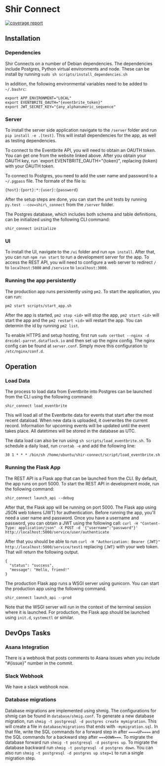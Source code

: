 # Shir Connect
[![coverage report](https://gitlab.com/fiddler-analytics/shir-connect/badges/master/coverage.svg)](https://gitlab.com/fiddler-analytics/shir-connect/commits/master)

## Installation

### Dependencies

Shir Connects on a number of Debian dependencies. The dependencies include Postgres, Python virtual environments and node. These can be install by running `sudo sh scripts/install_dependencies.sh`

In addition, the following environmental variables need to be added to `~/.bashrc`:
```
export APP_ENVIRONMENT="LOCAL"
export EVENTBRITE_OAUTH="{eventbrite_token}"
export JWT_SECRET_KEY="{any_alphanumeric_sequence"
```

### Server 

To install the server side application navigate to the `/server` folder and run  `pip install -e .[test]`.
This will install dependencies for the app, as well as testing dependencies.

To connect to the Eventbrite API, you will need to obtain an OAUTH token. 
You can get one from the website linked above.
After you obtain your OAUTH key, run `export EVENTBRITE_OAUTH="{token}", replacing {token} with your OAUTH token.

To connect to Postgres, you need to add the user name and password to a `~/.pgpass` file.
The formate of the file is:
```
{host}:{port}:*:{user}:{password}
```

After the setup steps are done, you can start the unit tests by running `py.test --cov=shir\_connect` from the `/server` folder.

The Postgres database, which includes both schema and table definitions, can be initialized using the following CLI command:
```
shir_connect initialize
```

### UI

To install the UI, navigate to the `/ui` folder and run `npm install`.
After that, you can run `npm run start` to run a development server for the app.
To access the REST API, you will need to configure a web server to redirect `/` to `localhost:5000` and `/service` to `localhost:3000`.

### Running the app persistently

The production app runs persistently using `pm2`. To start the application, you can run:
```
pm2 start scripts/start_app.sh
```

After the app is started, `pm2 stop <id>` will stop the app, `pm2 start <id>` will start the app and the `pm2 restart <id>` will restart the app. You can determin the id by running `pm2 list`.

To enable HTTPS and setup hosting, first run `sudo certbot --nginx -d dreidel-parrot.dataflock.io` and then set up the nginx config. The nginx config can be found at `server.conf`. Simply move this configuration to `/etc/nginx/conf.d`.

## Operation

### Load Data

The process to load data from Eventbrite into Postgres can be launched from the CLI using the following command:
```
shir_connect load_eventbrite
```
This will load all of the Eventbrite data for events that start after the most recent dataload.
When new data is uploaded, it overwrites the current record.
Information for upcoming events will be updated until the event takes place.
All datetimes will be stored in the database as UTC.

The data load can also be run using `sh scripts/load_eventbrite.sh`. To schedule a daily load, run `crontab -e` and add the following line:
```
30 1 * * * /bin/sh /home/ubuntu/shir-connect/script/load_eventbrite.sh
```

### Running the Flask App

The REST API is a Flask app that can be launched from the CLI.
By default, the app runs on port 5000.
To start the REST API in development mode, run the following command:
```
shir_connect launch_api --debug
```
After that, the Flask app will be running on port 5000.
The Flask app using JSON web tokens (JWT) for authentication.
Before running the app, you'll need a user name and password.
Once you have a username and password, you can obtain a JWT using the following call: `curl -H "Content-Type: application/json" -X POST -d '{"username":"password"}' http://localhost:5000/service/user/authenticate`

After that you should be able to run `curl -H "Authorization: Bearer {JWT}" http://localhost:5000/service/test1` replacing `{JWT}` with your web token.
That will return the following output.
```
{
  "status": "success",
  "message": "Hello, friend!"
}
```

The production Flask app runs a WSGI server using gunicorn.
You can start the production app using the following command.
```
shir_connect launch_api --prod
```
Note that the WSGI server will run in the context of the terminal session where it is launched.
For production, the Flask app should be launched using `init.d`, `systemctl` or similar.

## DevOps Tasks

### Asana Integration

There is a webhook that posts comments to Asana issues when you include "#{issue}" number in the commit.

### Slack Webhook

We have a slack webhook now.

### Database migrations

Database migrations are implemented using shmig.
The configurations for shmig can be found in `database/shmig.conf`.
To generate a new database migration, run `shmig -t postgresql -d postgres create mymigration`.
This will create a file in `database/migrations` that ends with `-mymigration.sql`.
In that file, write the SQL commands for a forward step in after  `====UP====` and the SQL commands for a backward step after `===DOWN===`.
To migrate the database forward run `shmig -t postgresql -d postgres up`.
To migrate the database backward run `shmig -t postgresql -d postgres down`.
You can also run `shmig -t postgresql -d postgres up step=1` to run a single migration step.
